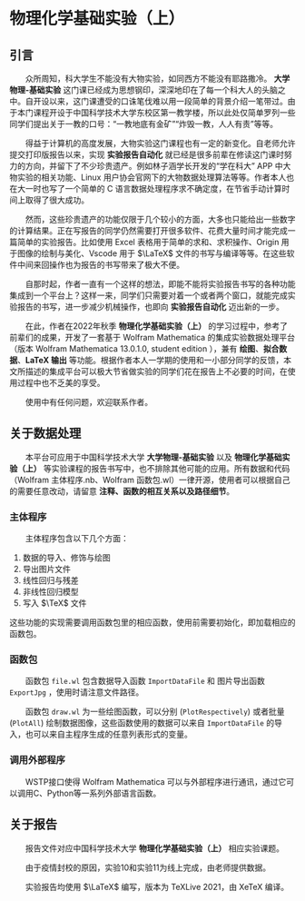# 物理化学基础实验（上）

## 引言

&emsp;&emsp;众所周知，科大学生不能没有大物实验，如同西方不能没有耶路撒冷。 **大学物理-基础实验** 这门课已经成为思想钢印，深深地印在了每一个科大人的头脑之中。自开设以来，这门课遭受的口诛笔伐难以用一段简单的背景介绍一笔带过。由于本门课程开设于中国科学技术大学东校区第一教学楼，所以此处仅简单罗列一些同学们提出关于一教的口号：“一教地底有金矿”“炸毁一教，人人有责”等等。

&emsp;&emsp;得益于计算机的高度发展，大物实验这门课程也有一定的新变化。自老师允许提交打印版报告以来，实现 **实验报告自动化** 就已经是很多前辈在修读这门课时努力的方向，并留下了不少珍贵遗产。例如林子涵学长开发的“学在科大” APP 中大物实验的相关功能、Linux 用户协会官网下的大物数据处理算法等等。作者本人也在大一时也写了一个简单的 C 语言数据处理程序求不确定度，在节省手动计算时间上取得了很大成功。

&emsp;&emsp;然而，这些珍贵遗产的功能仅限于几个较小的方面，大多也只能给出一些数字的计算结果。正在写报告的同学仍然需要打开很多软件、花费大量时间才能完成一篇简单的实验报告。比如使用 Excel 表格用于简单的求和、求积操作、Origin 用于图像的绘制与美化、Vscode 用于 $\LaTeX$ 文件的书写与编译等等。在这些软件中间来回操作也为报告的书写带来了极大不便。

&emsp;&emsp;自那时起，作者一直有一个这样的想法，即能不能将实验报告书写的各种功能集成到一个平台上？这样一来，同学们只需要对着一个或者两个窗口，就能完成实验报告的书写，进一步减少机械操作，也即向 **实验报告自动化** 迈出新的一步。

&emsp;&emsp;在此，作者在2022年秋季 **物理化学基础实验（上）** 的学习过程中，参考了前辈们的成果，开发了一套基于 Wolfram Mathematica 的集成实验数据处理平台（版本 Wolfram Mathematica 13.0.1.0, student edition ），兼有 **绘图**、**拟合数据**、**LaTeX 输出** 等功能。根据作者本人一学期的使用和一小部分同学的反馈，本文所描述的集成平台可以极大节省做实验的同学们花在报告上不必要的时间，在使用过程中也不乏美的享受。

&emsp;&emsp;使用中有任何问题，欢迎联系作者。

## 关于数据处理

&emsp;&emsp;本平台可应用于中国科学技术大学 **大学物理-基础实验** 以及 **物理化学基础实验（上）** 等实验课程的报告书写中，也不排除其他可能的应用。所有数据和代码（Wolfram 主体程序.nb、Wolfram 函数包.wl）一律开源，使用者可以根据自己的需要任意改动，请留意 **注释、函数的相互关系以及路径细节**。

### 主体程序

&emsp;&emsp;主体程序包含以下几个方面：

1. 数据的导入、修饰与绘图
2. 导出图片文件
2. 线性回归与残差
3. 非线性回归模型
5. 写入 $\TeX$ 文件

这些功能的实现需要调用函数包里的相应函数，使用前需要初始化，即加载相应的函数包。

### 函数包

&emsp;&emsp;函数包 `file.wl` 包含数据导入函数 `ImportDataFile` 和 图片导出函数 `ExportJpg` ，使用时请注意文件路径。

&emsp;&emsp;函数包 `draw.wl` 为一些绘图函数，可以分别 (`PlotRespectively`) 或者批量 (`PlotAll`) 绘制数据图像，这些函数使用的数据可以来自 `ImportDataFile` 的导入，也可以来自主程序生成的任意列表形式的变量。

### 调用外部程序

&emsp;&emsp;WSTP接口使得 Wolfram Mathematica 可以与外部程序进行通讯，通过它可以调用C、Python等一系列外部语言函数。

## 关于报告

&emsp;&emsp;报告文件对应中国科学技术大学 **物理化学基础实验（上）** 相应实验课题。

&emsp;&emsp;由于疫情封校的原因，实验10和实验11为线上完成，由老师提供数据。

&emsp;&emsp;实验报告均使用 $\LaTeX$ 编写，版本为 TeXLive 2021，由 XeTeX 编译。